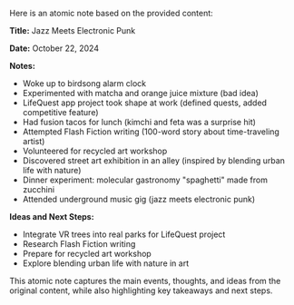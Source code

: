 Here is an atomic note based on the provided content:

**Title:** Jazz Meets Electronic Punk

**Date:** October 22, 2024

**Notes:**

* Woke up to birdsong alarm clock
* Experimented with matcha and orange juice mixture (bad idea)
* LifeQuest app project took shape at work (defined quests, added competitive feature)
* Had fusion tacos for lunch (kimchi and feta was a surprise hit)
* Attempted Flash Fiction writing (100-word story about time-traveling artist)
* Volunteered for recycled art workshop
* Discovered street art exhibition in an alley (inspired by blending urban life with nature)
* Dinner experiment: molecular gastronomy "spaghetti" made from zucchini
* Attended underground music gig (jazz meets electronic punk)

**Ideas and Next Steps:**

* Integrate VR trees into real parks for LifeQuest project
* Research Flash Fiction writing
* Prepare for recycled art workshop
* Explore blending urban life with nature in art

This atomic note captures the main events, thoughts, and ideas from the original content, while also highlighting key takeaways and next steps.